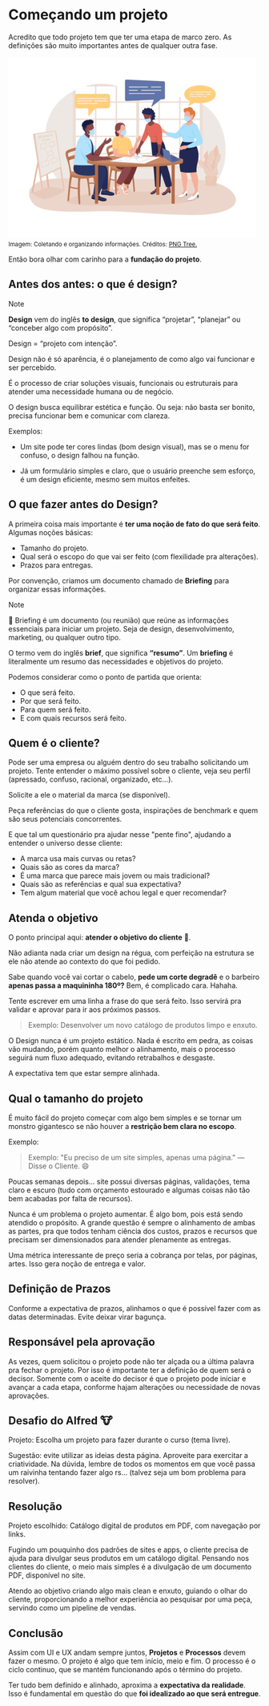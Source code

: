 # Começando um projeto

Acredito que todo projeto tem que ter uma etapa de marco zero. As definições são muito importantes antes de qualquer outra fase.

![alt text](imgs/briefing-reunindo-informacao.png)  
<small>Imagem: Coletando e organizando informações. Créditos: [PNG Tree.](https://pngtree.com/free-png-vectors/briefing-team-vector)</small>

Então bora olhar com carinho para a **fundação do projeto**.

## Antes dos antes: o que é design?

> [!NOTE]
>
> **Design** vem do inglês **to design**, que significa “projetar”, “planejar” ou “conceber algo com propósito”.

Design = “projeto com intenção”.

Design não é só aparência, é o planejamento de como algo vai funcionar e ser percebido.

É o processo de criar soluções visuais, funcionais ou estruturais para atender uma necessidade humana ou de negócio.

O design busca equilibrar estética e função.
Ou seja: não basta ser bonito, precisa funcionar bem e comunicar com clareza.

Exemplos:

- Um site pode ter cores lindas (bom design visual), mas se o menu for confuso, o design falhou na função.

- Já um formulário simples e claro, que o usuário preenche sem esforço, é um design eficiente, mesmo sem muitos enfeites.

## O que fazer antes do Design?

A primeira coisa mais importante é **ter uma noção de fato do que será feito**. Algumas noções básicas:

- Tamanho do projeto.
- Qual será o escopo do que vai ser feito (com flexilidade pra alterações).
- Prazos para entregas.

Por convenção, criamos um documento chamado de **Briefing** para organizar essas informações.

> [!NOTE]
>
> 📑 Briefing é um documento (ou reunião) que reúne as informações essenciais para iniciar um projeto. Seja de design, desenvolvimento, marketing, ou qualquer outro tipo.

O termo vem do inglês **brief**, que significa **“resumo”**.
Um **briefing** é literalmente um resumo das necessidades e objetivos do projeto.

Podemos considerar como o ponto de partida que orienta:

- O que será feito.
- Por que será feito.
- Para quem será feito.
- E com quais recursos será feito.

## Quem é o cliente?

Pode ser uma empresa ou alguém dentro do seu trabalho solicitando um projeto. Tente entender o máximo possível sobre o cliente, veja seu perfil (apressado, confuso, racional, organizado, etc...).

Solicite a ele o material da marca (se disponível).

Peça referências do que o cliente gosta, inspirações de benchmark e quem são seus potenciais concorrentes.

E que tal um questionário pra ajudar nesse "pente fino", ajudando a entender o universo desse cliente:

- A marca usa mais curvas ou retas?
- Quais são as cores da marca?
- É uma marca que parece mais jovem ou mais tradicional?
- Quais são as referências e qual sua expectativa?
- Tem algum material que você achou legal e quer recomendar?

## Atenda o objetivo

O ponto principal aqui: **atender o objetivo do cliente** 🎯.

Não adianta nada criar um design na régua, com perfeição na estrutura se ele não atende ao contexto do que foi pedido.

Sabe quando você vai cortar o cabelo, **pede um corte degradê** e o barbeiro **apenas passa a maquininha 180º?** Bem, é complicado cara. Hahaha.

Tente escrever em uma linha a frase do que será feito. Isso servirá pra validar e aprovar para ir aos próximos passos.

> Exemplo: Desenvolver um novo catálogo de produtos limpo e enxuto.

O Design nunca é um projeto estático. Nada é escrito em pedra, as coisas vão mudando, porém quanto melhor o alinhamento, mais o processo seguirá num fluxo adequado, evitando retrabalhos e desgaste.

A expectativa tem que estar sempre alinhada.

## Qual o tamanho do projeto

É muito fácil do projeto começar com algo bem simples e se tornar um monstro gigantesco se não houver a **restrição bem clara no escopo**.

Exemplo:

> Exemplo: "Eu preciso de um site simples, apenas uma página." — Disse o Cliente. 😄

Poucas semanas depois... site possui diversas páginas, validações, tema claro e escuro (tudo com orçamento estourado e algumas coisas não tão bem acabadas por falta de recursos).

Nunca é um problema o projeto aumentar. É algo bom, pois está sendo atendido o propósito. A grande questão é sempre o alinhamento de ambas as partes, pra que todos tenham ciência dos custos, prazos e recursos que precisam ser dimensionados para atender plenamente as entregas.

Uma métrica interessante de preço seria a cobrança por telas, por páginas, artes. Isso gera noção de entrega e valor.

## Definição de Prazos

Conforme a expectativa de prazos, alinhamos o que é possível fazer com as datas determinadas. Evite deixar virar bagunça.

## Responsável pela aprovação

As vezes, quem solicitou o projeto pode não ter alçada ou a última palavra pra fechar o projeto. Por isso é importante ter a definição de quem será o decisor. Somente com o aceite do decisor é que o projeto pode iniciar e avançar a cada etapa, conforme hajam alterações ou necessidade de novas aprovações.

## Desafio do Alfred 🐮

Projeto: Escolha um projeto para fazer durante o curso (tema livre).

Sugestão: evite utilizar as ideias desta página. Aproveite para exercitar a criatividade. Na dúvida, lembre de todos os momentos em que você passa um raivinha tentando fazer algo rs… (talvez seja um bom problema para resolver).

## Resolução

Projeto escolhido: Catálogo digital de produtos em PDF, com navegação por links.

Fugindo um pouquinho dos padrões de sites e apps, o cliente precisa de ajuda para divulgar seus produtos em um catálogo digital. Pensando nos clientes do cliente, o meio mais simples é a divulgação de um documento PDF, disponível no site.

Atendo ao objetivo criando algo mais clean e enxuto, guiando o olhar do cliente, proporcionando a melhor experiência ao pesquisar por uma peça, servindo como um pipeline de vendas.

## Conclusão

Assim com UI e UX andam sempre juntos, **Projetos** e **Processos** devem fazer o mesmo. O projeto é algo que tem início, meio e fim. O processo é o ciclo continuo, que se mantém funcionando após o término do projeto.

Ter tudo bem definido e alinhado, aproxima a **expectativa da realidade**. Isso é fundamental em questão do que **foi idealizado ao que será entregue**.
